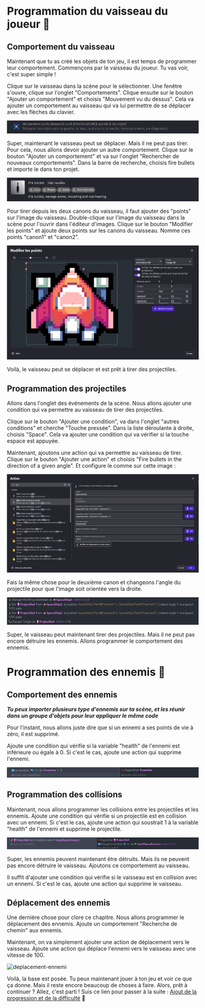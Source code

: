 # Programmation du vaisseau du joueur 🚀

## Comportement du vaisseau

Maintenant que tu as créé les objets de ton jeu, il est temps de programmer leur comportement. Commençons par le vaisseau du joueur. Tu vas voir, c'est super simple !

Clique sur le vaisseau dans la scène pour le sélectionner. Une fenêtre s'ouvre, clique sur l'onglet "Comportements". Clique ensuite sur le bouton "Ajouter un comportement" et choisis "Mouvement vu du dessus". Cela va ajouter un comportement au vaisseau qui va lui permettre de se déplacer avec les flèches du clavier.

![comportement-mouvement](images/comportement-mouvement.png)

Super, maintenant le vaisseau peut se déplacer. Mais il ne peut pas tirer. Pour cela, nous allons devoir ajouter un autre comportement. Clique sur le bouton "Ajouter un comportement" et va sur l'onglet "Rechercher de nouveaux comportements". Dans la barre de recherche, choisis fire bullets et importe le dans ton projet.

![comportement-fire-bullets](images/comportement-fire-bullets.png)

Pour tirer depuis les deux canons du vaisseau, il faut ajouter des "points" sur l'image du vaisseau. Double-clique sur l'image du vaisseau dans la scène pour l'ouvrir dans l'éditeur d'images. Clique sur le bouton "Modifier les points" et ajoute deux points sur les canons du vaisseau. Nomme ces points "canon1" et "canon2".

![points](images/points.png)

Voilà, le vaisseau peut se déplacer et est prêt à tirer des projectiles.

## Programmation des projectiles

Allons dans l'onglet des événements de la scène. Nous allons ajouter une condition qui va permettre au vaisseau de tirer des projectiles.

Clique sur le bouton "Ajouter une condition", va dans l'onglet "autres conditions" et cherche "Touche pressée". Dans la liste déroulante à droite, choisis "Space". Cela va ajouter une condition qui va vérifier si la touche espace est appuyée.

Maintenant, ajoutons une action qui va permettre au vaisseau de tirer. Clique sur le bouton "Ajouter une action" et choisis "Fire bullets in the direction of a given angle". Et configure le comme sur cette image :

![fire-bullet](images/fire-bullet.png)

Fais la même chose pour le deuxième canon et changeons l'angle du projectile pour que l'image soit orientée vers la droite.

![resultat-programmation-vaisseau](images/resultat-programmation-vaisseau.png)

Super, le vaisseau peut maintenant tirer des projectiles. Mais il ne peut pas encore détruire les ennemis. Allons programmer le comportement des ennemis.

# Programmation des ennemis 👾

## Comportement des ennemis

**_Tu peux importer plusieurs type d'ennemis sur ta scène, et les réunir dans un groupe d'objets pour leur appliquer le même code_**

Pour l'instant, nous allons juste dire que si un ennemi a ses points de vie à zéro, il est supprimé.

Ajoute une condition qui vérifie si la variable "health" de l'ennemi est inférieure ou égale à 0. Si c'est le cas, ajoute une action qui supprime l'ennemi.

![suppr-enemy](images/suppr-enemy.png)

## Programmation des collisions

Maintenant, nous allons programmer les collisions entre les projectiles et les ennemis. Ajoute une condition qui vérifie si un projectile est en collision avec un ennemi. Si c'est le cas, ajoute une action qui soustrait 1 à la variable "health" de l'ennemi et supprime le projectile.

![projectile-on-enemy](images/projectile-on-enemy.png)

Super, les ennemis peuvent maintenant être détruits. Mais ils ne peuvent pas encore détruire le vaisseau. Ajoutons ce comportement au vaisseau.

Il suffit d'ajouter une condition qui vérifie si le vaisseau est en collision avec un ennemi. Si c'est le cas, ajoute une action qui supprime le vaisseau.

## Déplacement des ennemis

Une dernière chose pour clore ce chapitre. Nous allons programmer le déplacement des ennemis. Ajoute un comportement "Recherche de chemin" aux ennemis.

Maintenant, on va simplement ajouter une action de déplacement vers le vaisseau. Ajoute une action qui déplace l'ennemi vers le vaisseau avec une vitesse de 100.

![deplacement-ennemi](images/ennemimove.JPG)

Voilà, la base est posée. Tu peux maintenant jouer à ton jeu et voir ce que ça donne. Mais il reste encore beaucoup de choses à faire. Alors, prêt à continuer ? Allez, c'est parti ! Suis ce lien pour passer à la suite : [Ajout de la progression et de la difficulté](04_progression_difficulte.md) 🎉

